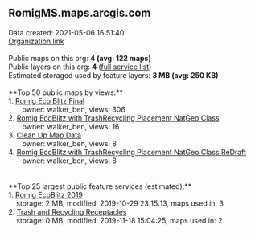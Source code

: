 <h2>RomigMS.maps.arcgis.com</h2> Data created: 2021-05-06 16:51:40 <br /><a target='new' href='https://RomigMS.maps.arcgis.com'>Organization link</a><br /><br />Public maps on this org: <b>4 (avg: 122 maps)</b><br />Public layers on this org: <b>4 </b>(<a target='new' href='https://services.arcgis.com/eJLvjSCQ4I9kMV61/ArcGIS/rest/services'>full service list</a>)<br />Estimated storaged used by feature layers: <b>3 MB (avg: 250 KB)</b><br /><br />**Top 50 public maps by views:**<br />  1. <a target='new' href='https://www.arcgis.com/home/item.html?id=04d8e278778a4dcca7b5b7c0f68a3887'>Romig Eco Blitz Final</a> <br />  &nbsp;&nbsp;&nbsp;&nbsp; &nbsp;&nbsp;owner: walker_ben, views: 306<br />  2. <a target='new' href='https://www.arcgis.com/home/item.html?id=d9b735babe1c4aa49fe5097a2e00356f'>Romig EcoBlitz with TrashRecycling Placement NatGeo Class</a> <br />  &nbsp;&nbsp;&nbsp;&nbsp; &nbsp;&nbsp;owner: walker_ben, views: 16<br />  3. <a target='new' href='https://www.arcgis.com/home/item.html?id=b5f50fbeed5245a789636276dae8342a'>Clean Up Map  Data</a> <br />  &nbsp;&nbsp;&nbsp;&nbsp; &nbsp;&nbsp;owner: walker_ben, views: 8<br />  4. <a target='new' href='https://www.arcgis.com/home/item.html?id=d738ffe9fb9349bbad59fa12d5be05c7'>Romig EcoBlitz with TrashRecycling Placement NatGeo Class ReDraft</a> <br />  &nbsp;&nbsp;&nbsp;&nbsp; &nbsp;&nbsp;owner: walker_ben, views: 8<br /><br /><br />**Top 25 largest public feature services (estimated):**<br /> 1. <a target='new' href='https://www.arcgis.com/home/item.html?id=87de7beb092b4effbb25f4d41ca1710d'>Romig EcoBlitz 2019</a><br /> &nbsp;&nbsp;&nbsp;&nbsp;storage: 2 MB, modified: 2019-10-29 23:15:13, maps used in: 3<br /> 2. <a target='new' href='https://www.arcgis.com/home/item.html?id=c9154fadc77b4be3ba46824016b2f514'>Trash and Recycling Receptacles</a><br /> &nbsp;&nbsp;&nbsp;&nbsp;storage: 0 MB, modified: 2019-11-18 15:04:25, maps used in: 2<br />